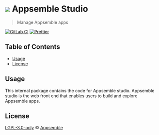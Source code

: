 # ![](https://gitlab.com/appsemble/appsemble/-/raw/0.30.12/config/assets/logo.svg) Appsemble Studio

> Manage Appsemble apps

[![GitLab CI](https://gitlab.com/appsemble/appsemble/badges/0.30.12/pipeline.svg)](https://gitlab.com/appsemble/appsemble/-/releases/0.30.12)
[![Prettier](https://img.shields.io/badge/code_style-prettier-ff69b4.svg)](https://prettier.io)

## Table of Contents

- [Usage](#usage)
- [License](#license)

## Usage

This internal package contains the code for Appsemble studio. Appsemble studio is the web front end
that enables users to build and explore Appsemble apps.

## License

[LGPL-3.0-only](https://gitlab.com/appsemble/appsemble/-/blob/0.30.12/LICENSE.md) ©
[Appsemble](https://appsemble.com)
